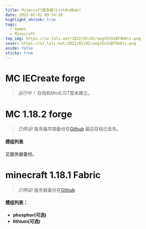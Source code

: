 ```yaml
---
title: Minecraft服务器(ListAndBak)
date: 2022-02-02 09:54:20
highlight_shrink: true
tags:
  - Games
  - Minecraft
top_img: https://s2.loli.net/2022/02/02/aog3ZnS5BT9U6ts.png
cover: https://s2.loli.net/2022/02/02/aog3ZnS5BT9U6ts.png
aside: false
sticky: true
---
```

# MC IECreate forge
>*运行中！*
>存档和ModLIST暂未建立。

# MC 1.18.2 forge

> *已停运!*
> 服务器早期备份在[Github](https://github.com/XwX12596/Forge1.18.2)
> 最后存档已丢失。

#### 模组列表
见服务器备份。

# minecraft 1.18.1 Fabric

> *已停运!*
> 服务器备份在[Github](https://github.com/XwX12596/Fabric118)

#### 模组列表：
- **phosphor(可选)**
- **lithium(可选)**
